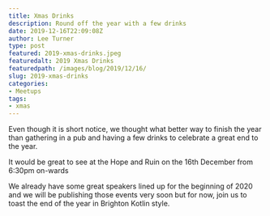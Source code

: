 ```yaml
---
title: Xmas Drinks
description: Round off the year with a few drinks
date: 2019-12-16T22:09:08Z
author: Lee Turner
type: post
featured: 2019-xmas-drinks.jpeg
featuredalt: 2019 Xmas Drinks
featuredpath: /images/blog/2019/12/16/
slug: 2019-xmas-drinks
categories:
- Meetups
tags:
- xmas
---
```


Even though it is short notice, we thought what better way to finish the year than gathering in a pub and having a few drinks to celebrate a great end to the year.

It would be great to see at the Hope and Ruin on the 16th December from 6:30pm on-wards

We already have some great speakers lined up for the beginning of 2020 and we will be publishing those events very soon but for now, join us to toast the end of the year in Brighton Kotlin style.